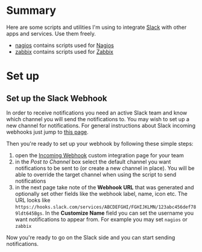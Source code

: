 # Summary
Here are some scripts and utilities I'm using to integrate [Slack](https://slack.com/) with other apps and services.
Use them freely.

* [nagios](nagios) contains scripts used for [Nagios](https://www.nagios.org/)
* [zabbix](zabbix) contains scripts used for [Zabbix](https://www.zabbix.com/)

# Set up
## Set up the Slack Webhook
In order to receive notifications you need an active Slack team and know which channel you will send the notifications to. You may wish to set up a new channel for notifications.
For general instructions about Slack incoming webhooks just jump to [this page](https://api.slack.com/incoming-webhooks).

Then you're ready to set up your webhook by following these simple steps:
1. open the [Incoming Webhook](https://my.slack.com/services/new/incoming-webhook/) custom integration page for your team
2. in the *Post to Channel* box select the default channel you want notifications to be sent to (or create a new channel in place). You will be able to override the target channel when using the script to send notifications
3. in the next page take note of the **Webhook URL** that was generated and optionally set other fields like the webhook label, name, icon etc. The URL looks like `https://hooks.slack.com/services/ABCDEFGHI/FGHIJKLMN/123abc456def789ldt645Bgs`. In the **Customize Name** field you can set the username you want notifications to appear from. For example you may set `nagios` or `zabbix`

Now you're ready to go on the Slack side and you can start sending notifications.
